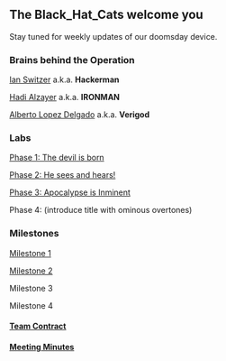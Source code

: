 ## The Black_Hat_Cats welcome you

Stay tuned for weekly updates of our doomsday device.

### Brains behind the Operation

[Ian Switzer](mailto:ics9@cornell.edu) a.k.a. **Hackerman**
 
[Hadi Alzayer](mailto:ha366@cornell.edu) a.k.a. **IRONMAN** 

[Alberto Lopez Delgado](mailto:al2367@cornell.edu) a.k.a. **Verigod** 

### Labs
[Phase 1: The devil is born](./docs/labs/phase_1/Phase1.md) 

[Phase 2: He sees and hears!](./docs/labs/phase_2/Phase2.md)

[Phase 3: Apocalypse is Inminent](./docs/labs/phase_3/Phase3.md)

Phase 4: (introduce title with ominous overtones)

### Milestones
[Milestone 1](./docs/milestones/milestone_1/Milestone1.md)

[Milestone 2](./docs/milestones/milestone_2/Milestone2.md)

Milestone 3

Milestone 4

#### [Team Contract](team_contract.pdf)

#### [Meeting Minutes](MeetingMinutes.md)

